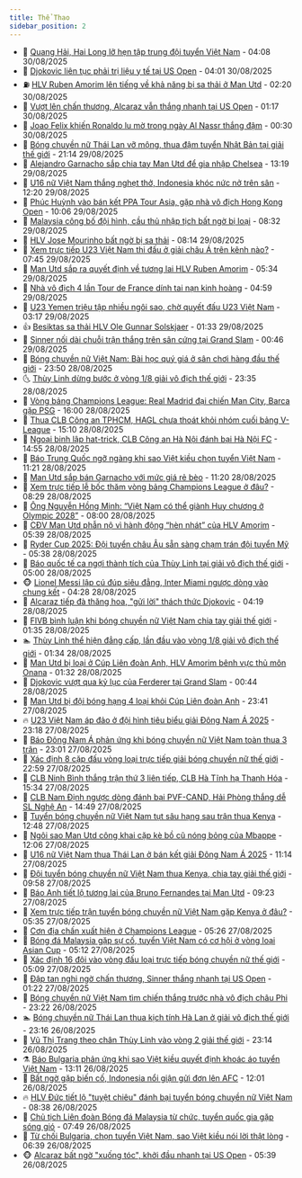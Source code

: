 ```yaml
---
title: Thể Thao
sidebar_position: 2
---
```


<!-- dantri-the-thao:START -->
- 🎡 [Quang Hải, Hai Long lỡ hẹn tập trung đội tuyển Việt Nam](https://dantri.com.vn/the-thao/quang-hai-hai-long-lo-hen-tap-trung-doi-tuyen-viet-nam-20250830110803935.htm) - 04:08 30/08/2025
- 💯 [Djokovic liên tục phải trị liệu y tế tại US Open](https://dantri.com.vn/the-thao/djokovic-lien-tuc-phai-tri-lieu-y-te-tai-us-open-20250830110056275.htm) - 04:01 30/08/2025
- ⛽️ [HLV Ruben Amorim lên tiếng về khả năng bị sa thải ở Man Utd](https://dantri.com.vn/the-thao/hlv-ruben-amorim-len-tieng-ve-kha-nang-bi-sa-thai-o-man-utd-20250830092022240.htm) - 02:20 30/08/2025
- 💃 [Vượt lên chấn thương, Alcaraz vẫn thắng nhanh tại US Open](https://dantri.com.vn/the-thao/vuot-len-chan-thuong-alcaraz-van-thang-nhanh-tai-us-open-20250830081441080.htm) - 01:17 30/08/2025
- 🌈 [Joao Felix khiến Ronaldo lu mờ trong ngày Al Nassr thắng đậm](https://dantri.com.vn/the-thao/joao-felix-khien-ronaldo-lu-mo-trong-ngay-al-nassr-thang-dam-20250830073624635.htm) - 00:30 30/08/2025
- 🦅 [Bóng chuyền nữ Thái Lan vỡ mộng, thua đậm tuyển Nhật Bản tại giải thế giới](https://dantri.com.vn/the-thao/bong-chuyen-nu-thai-lan-vo-mong-thua-dam-tuyen-nhat-ban-tai-giai-the-gioi-20250829234637057.htm) - 21:14 29/08/2025
- 🌝 [Alejandro Garnacho sắp chia tay Man Utd để gia nhập Chelsea](https://dantri.com.vn/the-thao/alejandro-garnacho-sap-chia-tay-man-utd-de-gia-nhap-chelsea-20250829173122295.htm) - 13:19 29/08/2025
- 🚀 [U16 nữ Việt Nam thắng nghẹt thở, Indonesia khóc nức nở trên sân](https://dantri.com.vn/the-thao/u16-nu-viet-nam-thang-nghet-tho-indonesia-khoc-nuc-no-tren-san-20250829191953427.htm) - 12:20 29/08/2025
- 🎉 [Phúc Huỳnh vào bán kết PPA Tour Asia, gặp nhà vô địch Hong Kong Open](https://dantri.com.vn/the-thao/phuc-huynh-vao-ban-ket-ppa-tour-asia-gap-nha-vo-dich-hong-kong-open-20250829154734127.htm) - 10:06 29/08/2025
- 📝 [Malaysia công bố đội hình, cầu thủ nhập tịch bất ngờ bị loại](https://dantri.com.vn/the-thao/malaysia-cong-bo-doi-hinh-cau-thu-nhap-tich-bat-ngo-bi-loai-20250829143701095.htm) - 08:32 29/08/2025
- 🦄 [HLV Jose Mourinho bất ngờ bị sa thải](https://dantri.com.vn/the-thao/hlv-jose-mourinho-bat-ngo-bi-sa-thai-20250829151438404.htm) - 08:14 29/08/2025
- 🎉 [Xem trực tiếp U23 Việt Nam thi đấu ở giải châu Á trên kênh nào?](https://dantri.com.vn/the-thao/xem-truc-tiep-u23-viet-nam-thi-dau-o-giai-chau-a-tren-kenh-nao-20250829144525397.htm) - 07:45 29/08/2025
- 💼 [Man Utd sắp ra quyết định về tương lai HLV Ruben Amorim](https://dantri.com.vn/the-thao/man-utd-sap-ra-quyet-dinh-ve-tuong-lai-hlv-ruben-amorim-20250829111447583.htm) - 05:34 29/08/2025
- 🤡 [Nhà vô địch 4 lần Tour de France dính tai nạn kinh hoàng](https://dantri.com.vn/the-thao/nha-vo-dich-4-lan-tour-de-france-dinh-tai-nan-kinh-hoang-20250829114928221.htm) - 04:59 29/08/2025
- 🦆 [U23 Yemen triệu tập nhiều ngôi sao, chờ quyết đấu U23 Việt Nam](https://dantri.com.vn/the-thao/u23-yemen-trieu-tap-nhieu-ngoi-sao-cho-quyet-dau-u23-viet-nam-20250829101523664.htm) - 03:17 29/08/2025
- 👍 [Besiktas sa thải HLV Ole Gunnar Solskjaer](https://dantri.com.vn/the-thao/besiktas-sa-thai-hlv-ole-gunnar-solskjaer-20250829083246632.htm) - 01:33 29/08/2025
- 💼 [Sinner nối dài chuỗi trận thắng trên sân cứng tại Grand Slam](https://dantri.com.vn/the-thao/sinner-noi-dai-chuoi-tran-thang-tren-san-cung-tai-grand-slam-20250829074607352.htm) - 00:46 29/08/2025
- 🦒 [Bóng chuyền nữ Việt Nam: Bài học quý giá ở sân chơi hàng đầu thế giới](https://dantri.com.vn/the-thao/bong-chuyen-nu-viet-nam-bai-hoc-quy-gia-o-san-choi-hang-dau-the-gioi-20250829005656536.htm) - 23:50 28/08/2025
- 🌜 [Thùy Linh dừng bước ở vòng 1/8 giải vô địch thế giới](https://dantri.com.vn/the-thao/thuy-linh-dung-buoc-o-vong-18-giai-vo-dich-the-gioi-20250829063407527.htm) - 23:35 28/08/2025
- 🦆 [Vòng bảng Champions League: Real Madrid đại chiến Man City, Barca gặp PSG](https://dantri.com.vn/the-thao/vong-bang-champions-league-real-madrid-dai-chien-man-city-barca-gap-psg-20250828230001066.htm) - 16:00 28/08/2025
- 💪 [Thua CLB Công an TPHCM, HAGL chưa thoát khỏi nhóm cuối bảng V-League](https://dantri.com.vn/the-thao/thua-clb-cong-an-tphcm-hagl-chua-thoat-khoi-nhom-cuoi-bang-v-league-20250828220515826.htm) - 15:10 28/08/2025
- 🧠 [Ngoại binh lập hat-trick, CLB Công an Hà Nội đánh bại Hà Nội FC](https://dantri.com.vn/the-thao/ngoai-binh-lap-hat-trick-clb-cong-an-ha-noi-danh-bai-ha-noi-fc-20250828213109025.htm) - 14:55 28/08/2025
- 🦄 [Báo Trung Quốc ngỡ ngàng khi sao Việt kiều chọn tuyển Việt Nam](https://dantri.com.vn/the-thao/bao-trung-quoc-ngo-ngang-khi-sao-viet-kieu-chon-tuyen-viet-nam-20250828180433008.htm) - 11:21 28/08/2025
- 🥸 [Man Utd sắp bán Garnacho với mức giá rẻ bèo](https://dantri.com.vn/the-thao/man-utd-sap-ban-garnacho-voi-muc-gia-re-beo-20250828182030890.htm) - 11:20 28/08/2025
- 🤠 [Xem trực tiếp lễ bốc thăm vòng bảng Champions League ở đâu?](https://dantri.com.vn/the-thao/xem-truc-tiep-le-boc-tham-vong-bang-champions-league-o-dau-20250828102910723.htm) - 08:29 28/08/2025
- 👺 [Ông Nguyễn Hồng Minh: “Việt Nam có thể giành Huy chương ở Olympic 2028”](https://dantri.com.vn/the-thao/ong-nguyen-hong-minh-viet-nam-co-the-gianh-huy-chuong-o-olympic-2028-20250827000154586.htm) - 08:00 28/08/2025
- 📝 [CĐV Man Utd phẫn nộ vì hành động “hèn nhát” của HLV Amorim](https://dantri.com.vn/the-thao/cdv-man-utd-phan-no-vi-hanh-dong-hen-nhat-cua-hlv-amorim-20250828123907763.htm) - 05:39 28/08/2025
- 🦆 [Ryder Cup 2025: Đội tuyển châu Âu sẵn sàng chạm trán đội tuyển Mỹ](https://dantri.com.vn/the-thao/ryder-cup-2025-doi-tuyen-chau-au-san-sang-cham-tran-doi-tuyen-my-20250828155520898.htm) - 05:38 28/08/2025
- 🥳 [Báo quốc tế ca ngợi thành tích của Thùy Linh tại giải vô địch thế giới](https://dantri.com.vn/the-thao/bao-quoc-te-ca-ngoi-thanh-tich-cua-thuy-linh-tai-giai-vo-dich-the-gioi-20250828110512823.htm) - 05:00 28/08/2025
- 🐵 [Lionel Messi lập cú đúp siêu đẳng, Inter Miami ngược dòng vào chung kết](https://dantri.com.vn/the-thao/lionel-messi-lap-cu-dup-sieu-dang-inter-miami-nguoc-dong-vao-chung-ket-20250828112818127.htm) - 04:28 28/08/2025
- 🤩 [Alcaraz tiếp đà thăng hoa, &quot;gửi lời&quot; thách thức Djokovic](https://dantri.com.vn/the-thao/alcaraz-tiep-da-thang-hoa-gui-loi-thach-thuc-djokovic-20250828111804835.htm) - 04:19 28/08/2025
- 🤠 [FIVB bình luận khi bóng chuyền nữ Việt Nam chia tay giải thế giới](https://dantri.com.vn/the-thao/fivb-binh-luan-khi-bong-chuyen-nu-viet-nam-chia-tay-giai-the-gioi-20250828001431504.htm) - 01:35 28/08/2025
- 🏊 [Thùy Linh thể hiện đẳng cấp, lần đầu vào vòng 1/8 giải vô địch thế giới](https://dantri.com.vn/the-thao/thuy-linh-the-hien-dang-cap-lan-dau-vao-vong-18-giai-vo-dich-the-gioi-20250828083502402.htm) - 01:34 28/08/2025
- 🗽 [Man Utd bị loại ở Cúp Liên đoàn Anh, HLV Amorim bênh vực thủ môn Onana](https://dantri.com.vn/the-thao/man-utd-bi-loai-o-cup-lien-doan-anh-hlv-amorim-benh-vuc-thu-mon-onana-20250828081657267.htm) - 01:32 28/08/2025
- 🚀 [Djokovic vượt qua kỷ lục của Ferderer tại Grand Slam](https://dantri.com.vn/the-thao/djokovic-vuot-qua-ky-luc-cua-ferderer-tai-grand-slam-20250828074329415.htm) - 00:44 28/08/2025
- 🎉 [Man Utd bị đội bóng hạng 4 loại khỏi Cúp Liên đoàn Anh](https://dantri.com.vn/the-thao/man-utd-bi-doi-bong-hang-4-loai-khoi-cup-lien-doan-anh-20250828064109573.htm) - 23:41 27/08/2025
- 🔥 [U23 Việt Nam áp đảo ở đội hình tiêu biểu giải Đông Nam Á 2025](https://dantri.com.vn/the-thao/u23-viet-nam-ap-dao-o-doi-hinh-tieu-bieu-giai-dong-nam-a-2025-20250828012251412.htm) - 23:18 27/08/2025
- 🎉 [Báo Đông Nam Á phản ứng khi bóng chuyền nữ Việt Nam toàn thua 3 trận](https://dantri.com.vn/the-thao/bao-dong-nam-a-phan-ung-khi-bong-chuyen-nu-viet-nam-toan-thua-3-tran-20250827232016520.htm) - 23:01 27/08/2025
- 🎡 [Xác định 8 cặp đấu vòng loại trực tiếp giải bóng chuyền nữ thế giới](https://dantri.com.vn/the-thao/xac-dinh-8-cap-dau-vong-loai-truc-tiep-giai-bong-chuyen-nu-the-gioi-20250828005520310.htm) - 22:59 27/08/2025
- 🐻 [CLB Ninh Bình thắng trận thứ 3 liên tiếp, CLB Hà Tĩnh hạ Thanh Hóa](https://dantri.com.vn/the-thao/clb-ninh-binh-thang-tran-thu-3-lien-tiep-clb-ha-tinh-ha-thanh-hoa-20250827222612109.htm) - 15:34 27/08/2025
- 🌊 [CLB Nam Định ngược dòng đánh bại PVF-CAND, Hải Phòng thắng dễ SL Nghệ An](https://dantri.com.vn/the-thao/clb-nam-dinh-nguoc-dong-danh-bai-pvf-cand-hai-phong-thang-de-sl-nghe-an-20250827214247245.htm) - 14:49 27/08/2025
- 💃 [Tuyển bóng chuyền nữ Việt Nam tụt sâu hạng sau trận thua Kenya](https://dantri.com.vn/the-thao/tuyen-bong-chuyen-nu-viet-nam-tut-sau-hang-sau-tran-thua-kenya-20250827194841353.htm) - 12:48 27/08/2025
- 🤔 [Ngôi sao Man Utd công khai cặp kè bồ cũ nóng bỏng của Mbappe](https://dantri.com.vn/the-thao/ngoi-sao-man-utd-cong-khai-cap-ke-bo-cu-nong-bong-cua-mbappe-20250827185659876.htm) - 12:06 27/08/2025
- 🤭 [U16 nữ Việt Nam thua Thái Lan ở bán kết giải Đông Nam Á 2025](https://dantri.com.vn/the-thao/u16-nu-viet-nam-thua-thai-lan-o-ban-ket-giai-dong-nam-a-2025-20250827181010585.htm) - 11:14 27/08/2025
- 👹 [Đội tuyển bóng chuyền nữ Việt Nam thua Kenya, chia tay giải thế giới](https://dantri.com.vn/the-thao/doi-tuyen-bong-chuyen-nu-viet-nam-thua-kenya-chia-tay-giai-the-gioi-20250827165007708.htm) - 09:58 27/08/2025
- 🗽 [Báo Anh tiết lộ tương lai của Bruno Fernandes tại Man Utd](https://dantri.com.vn/the-thao/bao-anh-tiet-lo-tuong-lai-cua-bruno-fernandes-tai-man-utd-20250827161511829.htm) - 09:23 27/08/2025
- 🥳 [Xem trực tiếp trận tuyển bóng chuyền nữ Việt Nam gặp Kenya ở đâu?](https://dantri.com.vn/the-thao/xem-truc-tiep-tran-tuyen-bong-chuyen-nu-viet-nam-gap-kenya-o-dau-20250827093539348.htm) - 05:35 27/08/2025
- 💃 [Cơn địa chấn xuất hiện ở Champions League](https://dantri.com.vn/the-thao/con-dia-chan-xuat-hien-o-champions-league-20250827122622619.htm) - 05:26 27/08/2025
- 🧰 [Bóng đá Malaysia gặp sự cố, tuyển Việt Nam có cơ hội ở vòng loại Asian Cup](https://dantri.com.vn/the-thao/bong-da-malaysia-gap-su-co-tuyen-viet-nam-co-co-hoi-o-vong-loai-asian-cup-20250827110654886.htm) - 05:12 27/08/2025
- 💪 [Xác định 16 đội vào vòng đấu loại trực tiếp bóng chuyền nữ thế giới](https://dantri.com.vn/the-thao/xac-dinh-16-doi-vao-vong-dau-loai-truc-tiep-bong-chuyen-nu-the-gioi-20250827103854617.htm) - 05:09 27/08/2025
- 🚀 [Đập tan nghi ngờ chấn thương, Sinner thắng nhanh tại US Open](https://dantri.com.vn/the-thao/dap-tan-nghi-ngo-chan-thuong-sinner-thang-nhanh-tai-us-open-20250827082227044.htm) - 01:22 27/08/2025
- 🤠 [Bóng chuyền nữ Việt Nam tìm chiến thắng trước nhà vô địch châu Phi](https://dantri.com.vn/the-thao/bong-chuyen-nu-viet-nam-tim-chien-thang-truoc-nha-vo-dich-chau-phi-20250826212103095.htm) - 23:22 26/08/2025
- 🏊 [Bóng chuyền nữ Thái Lan thua kịch tính Hà Lan ở giải vô địch thế giới](https://dantri.com.vn/the-thao/bong-chuyen-nu-thai-lan-thua-kich-tinh-ha-lan-o-giai-vo-dich-the-gioi-20250826234429770.htm) - 23:16 26/08/2025
- 🦄 [Vũ Thị Trang theo chân Thùy Linh vào vòng 2 giải thế giới](https://dantri.com.vn/the-thao/vu-thi-trang-theo-chan-thuy-linh-vao-vong-2-giai-the-gioi-20250827003826746.htm) - 23:14 26/08/2025
- ⚗️ [Báo Bulgaria phản ứng khi sao Việt kiều quyết định khoác áo tuyển Việt Nam](https://dantri.com.vn/the-thao/bao-bulgaria-phan-ung-khi-sao-viet-kieu-quyet-dinh-khoac-ao-tuyen-viet-nam-20250826201058672.htm) - 13:11 26/08/2025
- 🥷 [Bất ngờ gặp biến cố, Indonesia nổi giận gửi đơn lên AFC](https://dantri.com.vn/the-thao/bat-ngo-gap-bien-co-indonesia-noi-gian-gui-don-len-afc-20250826185030953.htm) - 12:01 26/08/2025
- 🔥 [HLV Đức tiết lộ &quot;tuyệt chiêu&quot; đánh bại tuyển bóng chuyền nữ Việt Nam](https://dantri.com.vn/the-thao/hlv-duc-tiet-lo-tuyet-chieu-danh-bai-tuyen-bong-chuyen-nu-viet-nam-20250826153556704.htm) - 08:38 26/08/2025
- 🦅 [Chủ tịch Liên đoàn Bóng đá Malaysia từ chức, tuyển quốc gia gặp sóng gió](https://dantri.com.vn/the-thao/chu-tich-lien-doan-bong-da-malaysia-tu-chuc-tuyen-quoc-gia-gap-song-gio-20250826140710492.htm) - 07:49 26/08/2025
- 🌝 [Từ chối Bulgaria, chọn tuyển Việt Nam, sao Việt kiều nói lời thật lòng](https://dantri.com.vn/the-thao/tu-choi-bulgaria-chon-tuyen-viet-nam-sao-viet-kieu-noi-loi-that-long-20250826133922666.htm) - 06:39 26/08/2025
- 🐵 [Alcaraz bất ngờ &quot;xuống tóc&quot;, khởi đầu nhanh tại US Open](https://dantri.com.vn/the-thao/alcaraz-bat-ngo-xuong-toc-khoi-dau-nhanh-tai-us-open-20250826123838826.htm) - 05:39 26/08/2025<!-- dantri-the-thao:END -->
